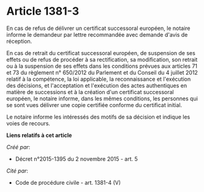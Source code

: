 # Article 1381-3

En cas de refus de délivrer un certificat successoral européen, le notaire informe le demandeur par lettre recommandée avec
demande d'avis de réception.

En cas de retrait du certificat successoral européen, de suspension de ses effets ou de refus de procéder à sa rectification,
sa modification, son retrait ou à la suspension de ses effets dans les conditions prévues aux articles 71 et 73 du règlement
n° 650/2012 du Parlement et du Conseil du 4 juillet 2012 relatif à la compétence, la loi applicable, la reconnaissance et
l'exécution des décisions, et l'acceptation et l'exécution des actes authentiques en matière de successions et à la création
d'un certificat successoral européen, le notaire informe, dans les mêmes conditions, les personnes qui se sont vues délivrer
une copie certifiée conforme du certificat initial.

Le notaire informe les intéressés des motifs de sa décision et indique les voies de recours.

**Liens relatifs à cet article**

_Créé par_:

  - Décret n°2015-1395 du 2 novembre 2015 - art. 5

_Cité par_:

  - Code de procédure civile - art. 1381-4 (V)
